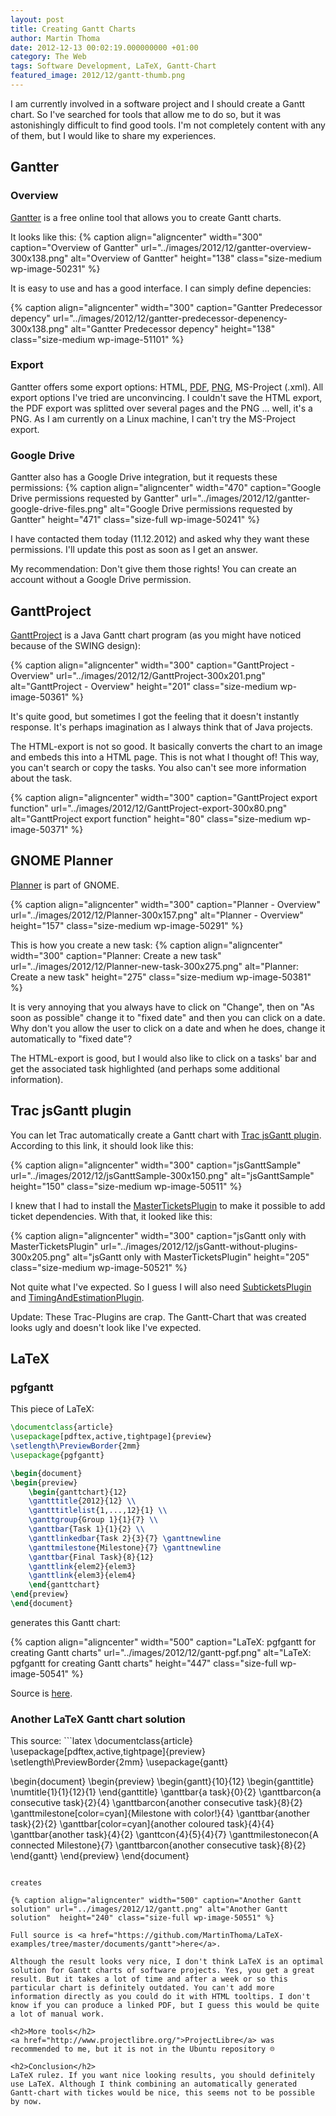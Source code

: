 ```yaml
---
layout: post
title: Creating Gantt Charts
author: Martin Thoma
date: 2012-12-13 00:02:19.000000000 +01:00
category: The Web
tags: Software Development, LaTeX, Gantt-Chart
featured_image: 2012/12/gantt-thumb.png
---
```

I am currently involved in a software project and I should create a Gantt chart. So I've searched for tools that allow me to do so, but it was astonishingly difficult to find good tools. I'm not completely content with any of them, but I would like to share my experiences.

<h2>Gantter</h2>
<h3>Overview</h3>
<a href="https://app.gantter.com">Gantter</a> is a free online tool that allows you to create Gantt charts.

It looks like this:
{% caption align="aligncenter" width="300" caption="Overview of Gantter" url="../images/2012/12/gantter-overview-300x138.png" alt="Overview of Gantter"  height="138" class="size-medium wp-image-50231" %}

It is easy to use and has a good interface. I can simply define depencies:

{% caption align="aligncenter" width="300" caption="Gantter Predecessor depency" url="../images/2012/12/gantter-predecessor-depenency-300x138.png" alt="Gantter Predecessor depency"  height="138" class="size-medium wp-image-51101" %}

<h3>Export</h3>
Gantter offers some export options: HTML, <a href="../pdf/UpToDatE-Implementierung.pdf">PDF</a>, <a href="../images/2012/12/UpToDatE-Implementierung.png">PNG</a>, MS-Project (.xml). All export options I've tried are unconvincing. I couldn't save the HTML export, the PDF export was splitted over several pages and the PNG ... well, it's a PNG. As I am currently on a Linux machine, I can't try the MS-Project export.

<h3>Google Drive</h3>
Gantter also has a Google Drive integration, but it requests these permissions:
{% caption align="aligncenter" width="470" caption="Google Drive permissions requested by Gantter" url="../images/2012/12/gantter-google-drive-files.png" alt="Google Drive permissions requested by Gantter"  height="471" class="size-full wp-image-50241" %}

I have contacted them today (11.12.2012) and asked why they want these permissions. I'll update this post as soon as I get an answer.

My recommendation: Don't give them those rights! You can create an account without a Google Drive permission.

<h2>GanttProject</h2>
<a href="http://www.ganttproject.biz/">GanttProject</a> is a Java Gantt chart program (as you might have noticed because of the SWING design):

{% caption align="aligncenter" width="300" caption="GanttProject - Overview" url="../images/2012/12/GanttProject-300x201.png" alt="GanttProject - Overview"  height="201" class="size-medium wp-image-50361" %}

It's quite good, but sometimes I got the feeling that it doesn't instantly response. It's perhaps imagination as I always think that of Java projects.

The HTML-export is not so good. It basically converts the chart to an image and embeds this into a HTML page. This is not what I thought of! This way, you can't search or copy the tasks. You also can't see more information about the task.

{% caption align="aligncenter" width="300" caption="GanttProject export function" url="../images/2012/12/GanttProject-export-300x80.png" alt="GanttProject export function"  height="80" class="size-medium wp-image-50371" %}

<h2>GNOME Planner</h2>
<a href="https://live.gnome.org/Planner">Planner</a> is part of GNOME.

{% caption align="aligncenter" width="300" caption="Planner - Overview" url="../images/2012/12/Planner-300x157.png" alt="Planner - Overview"  height="157" class="size-medium wp-image-50291" %}

This is how you create a new task:
{% caption align="aligncenter" width="300" caption="Planner: Create a new task" url="../images/2012/12/Planner-new-task-300x275.png" alt="Planner: Create a new task"  height="275" class="size-medium wp-image-50381" %}

It is very annoying that you always have to click on "Change", then on "As soon as possible" change it to "fixed date" and then you can click on a date. Why don't you allow the user to click on a date and when he does, change it automatically to "fixed date"?

The HTML-export is good, but I would also like to click on a tasks' bar and get the associated task highlighted (and perhaps some additional information).

<h2>Trac jsGantt plugin</h2>
You can let Trac automatically create a Gantt chart with <a href="http://trac-hacks.org/wiki/TracJsGanttPlugin">Trac jsGantt plugin</a>. According to this link, it should look like this:

{% caption align="aligncenter" width="300" caption="jsGanttSample" url="../images/2012/12/jsGanttSample-300x150.png" alt="jsGanttSample"  height="150" class="size-medium wp-image-50511" %}

I knew that I had to install the <a href="http://trac-hacks.org/wiki/MasterTicketsPlugin">MasterTicketsPlugin</a> to make it possible to add ticket dependencies. With that, it looked like this:

{% caption align="aligncenter" width="300" caption="jsGantt only with MasterTicketsPlugin" url="../images/2012/12/jsGantt-without-plugins-300x205.png" alt="jsGantt only with MasterTicketsPlugin"  height="205" class="size-medium wp-image-50521" %}

Not quite what I've expected. So I guess I will also need <a href="http://trac-hacks.org/wiki/SubticketsPlugin">SubticketsPlugin</a> and <a href="http://trac-hacks.org/wiki/TimingAndEstimationPlugin">TimingAndEstimationPlugin</a>.

Update: These Trac-Plugins are crap. The Gantt-Chart that was created looks ugly and doesn't look like I've expected.

<h2>LaTeX</h2>
<h3>pgfgantt</h3>
This piece of LaTeX:

```latex
\documentclass{article}
\usepackage[pdftex,active,tightpage]{preview}
\setlength\PreviewBorder{2mm}
\usepackage{pgfgantt}

\begin{document}
\begin{preview}
    \begin{ganttchart}{12}
    \gantttitle{2012}{12} \\
    \gantttitlelist{1,...,12}{1} \\
    \ganttgroup{Group 1}{1}{7} \\
    \ganttbar{Task 1}{1}{2} \\
    \ganttlinkedbar{Task 2}{3}{7} \ganttnewline
    \ganttmilestone{Milestone}{7} \ganttnewline
    \ganttbar{Final Task}{8}{12}
    \ganttlink{elem2}{elem3}
    \ganttlink{elem3}{elem4}
    \end{ganttchart}
\end{preview}
\end{document}
```

generates this Gantt chart:

{% caption align="aligncenter" width="500" caption="LaTeX: pgfgantt for creating Gantt charts" url="../images/2012/12/gantt-pgf.png" alt="LaTeX: pgfgantt for creating Gantt charts"  height="447" class="size-full wp-image-50541" %}

Source is <a href="https://github.com/MartinThoma/LaTeX-examples/tree/master/documents/gantt-pgf">here</a>.

<h3>Another LaTeX Gantt chart solution</h3>
This source:
```latex
\documentclass{article}
\usepackage[pdftex,active,tightpage]{preview}
\setlength\PreviewBorder{2mm}
\usepackage{gantt}

\begin{document}
\begin{preview}
  \begin{gantt}{10}{12}
    \begin{ganttitle}
    \numtitle{1}{1}{12}{1}
    \end{ganttitle}
    \ganttbar{a task}{0}{2}
    \ganttbarcon{a consecutive task}{2}{4}
    \ganttbarcon{another consecutive task}{8}{2}
    \ganttmilestone[color=cyan]{Milestone with color!}{4}
    \ganttbar{another task}{2}{2}
    \ganttbar[color=cyan]{another coloured task}{4}{4}
    \ganttbar{another task}{4}{2}
    \ganttcon{4}{5}{4}{7}
    \ganttmilestonecon{A connected Milestone}{7}
    \ganttbarcon{another consecutive task}{8}{2}
  \end{gantt}
\end{preview}
\end{document}
```

creates

{% caption align="aligncenter" width="500" caption="Another Gantt solution" url="../images/2012/12/gantt.png" alt="Another Gantt solution"  height="240" class="size-full wp-image-50551" %}

Full source is <a href="https://github.com/MartinThoma/LaTeX-examples/tree/master/documents/gantt">here</a>.

Although the result looks very nice, I don't think LaTeX is an optimal solution for Gantt charts of software projects. Yes, you get a great result. But it takes a lot of time and after a week or so this particular chart is definitely outdated. You can't add more information directly as you could do it with HTML tooltips. I don't know if you can produce a linked PDF, but I guess this would be quite a lot of manual work. 

<h2>More tools</h2>
<a href="http://www.projectlibre.org/">ProjectLibre</a> was recommended to me, but it is not in the Ubuntu repository ☹

<h2>Conclusion</h2>
LaTeX rulez. If you want nice looking results, you should definitely use LaTeX. Although I think combining an automatically generated Gantt-chart with tickes would be nice, this seems not to be possible by now.
